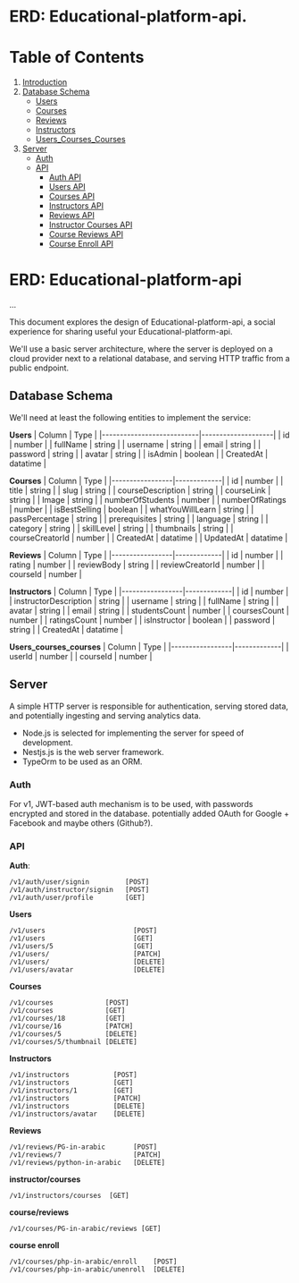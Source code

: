 # ERD: Educational-platform-api.
# Table of Contents

1. [Introduction](#erd-educational-platform-api)
2. [Database Schema](#database-schema)
   - [Users](#users)
   - [Courses](#courses)
   - [Reviews](#reviews)
   - [Instructors](#instructors)
   - [Users_Courses_Courses](#users_courses_courses)
3. [Server](#server)
   - [Auth](#auth)
   - [API](#api)
     - [Auth API](#auth-api)
     - [Users API](#users-api)
     - [Courses API](#courses-api)
     - [Instructors API](#instructors-api)
     - [Reviews API](#reviews-api)
     - [Instructor Courses API](#instructor-courses-api)
     - [Course Reviews API](#course-reviews-api)
     - [Course Enroll API](#course-enroll-api)

# ERD: Educational-platform-api
...



This document explores the design of Educational-platform-api, a social experience for sharing useful your Educational-platform-api.

We'll use a basic server architecture, where the server is deployed
on a cloud provider next to a relational database, and serving HTTP traffic from
a public endpoint.

## Database Schema

We'll need at least the following entities to implement the service:

**Users**
| Column | Type |
|---------------------------|--------------------|
| id | number |
| fullName | string |
| username | string |
| email | string |
| password | string |
| avatar | string |
| isAdmin | boolean |
| CreatedAt | datatime |

**Courses**
| Column | Type |
|-----------------|-------------|
| id | number |
| title | string |
| slug | string |
| courseDescription | string |
| courseLink | string |
| Image | string |
| numberOfStudents | number |
| numberOfRatings | number |
| isBestSelling | boolean |
| whatYouWillLearn | string |
| passPercentage | string |
| prerequisites | string |
| language | string |
| category | string |
| skillLevel | string |
| thumbnails | string |
| courseCreatorId | number |
| CreatedAt | datatime |
| UpdatedAt | datatime |

**Reviews**
| Column | Type |
|-----------------|-------------|
| id | number |
| rating | number |
| reviewBody | string |
| reviewCreatorId | number |
| courseId | number |

**Instructors**
| Column | Type |
|-----------------|-------------|
| id | number |
| instructorDescription | string |
| username | string |
| fullName | string |
| avatar | string |
| email | string |
| studentsCount | number |
| coursesCount | number |
| ratingsCount | number |
| isInstructor | boolean |
| password | string |
| CreatedAt | datatime |

**Users_courses_courses**
| Column | Type |
|-----------------|-------------|
| userId | number |
| courseId | number |

## Server

A simple HTTP server is responsible for authentication, serving stored data, and
potentially ingesting and serving analytics data.

- Node.js is selected for implementing the server for speed of development.
- Nestjs.js is the web server framework.
- TypeOrm to be used as an ORM.

### Auth

For v1, JWT-based auth mechanism is to be used, with passwords
encrypted and stored in the database. potentially added OAuth
for Google + Facebook and maybe others (Github?).

### API

**Auth**:

```
/v1/auth/user/signin         [POST]
/v1/auth/instructor/signin   [POST]
/v1/auth/user/profile        [GET]
```

**Users**

```
/v1/users                      [POST]
/v1/users                      [GET]
/v1/users/5                    [GET]
/v1/users/                     [PATCH]
/v1/users/                     [DELETE]
/v1/users/avatar               [DELETE]
```

**Courses**

```
/v1/courses             [POST]
/v1/courses             [GET]
/v1/courses/18          [GET]
/v1/course/16           [PATCH]
/v1/courses/5           [DELETE]
/v1/courses/5/thumbnail [DELETE]
```

**Instructors**

```
/v1/instructors           [POST]
/v1/instructors           [GET]
/v1/instructors/1         [GET]
/v1/instructors           [PATCH]
/v1/instructors           [DELETE]
/v1/instructors/avatar    [DELETE]
```

**Reviews**

```
/v1/reviews/PG-in-arabic       [POST]
/v1/reviews/7                  [PATCH]
/v1/reviews/python-in-arabic   [DELETE]
```

**instructor/courses**

```
/v1/instructors/courses  [GET]
```

**course/reviews**

```
/v1/courses/PG-in-arabic/reviews [GET]
```

**course enroll**

```
/v1/courses/php-in-arabic/enroll    [POST]
/v1/courses/php-in-arabic/unenroll  [DELETE]
```
